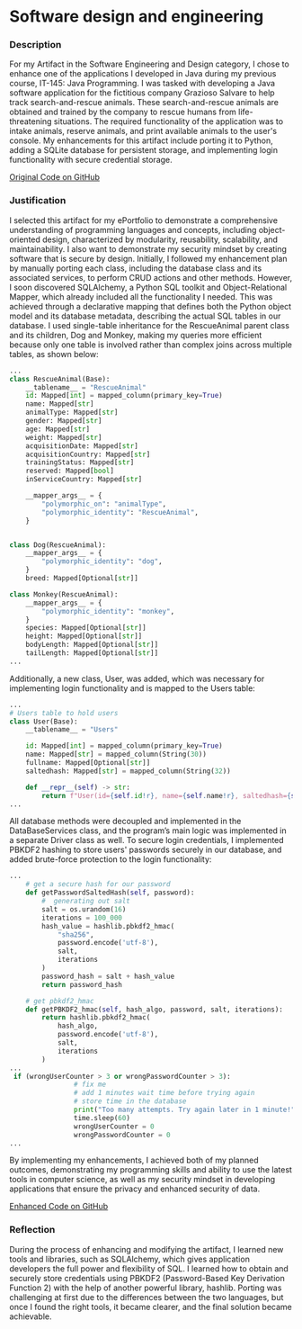 # Software design and engineering

### Description 

For my Artifact in the Software Engineering and Design category, I chose to enhance one of the applications I developed in Java during my previous course, IT-145: Java Programming. I was tasked with developing a Java software application for the fictitious company Grazioso Salvare to help track search-and-rescue animals. These search-and-rescue animals are obtained and trained by the company to rescue humans from life-threatening situations. The required functionality of the application was to intake animals, reserve animals, and print available animals to the user's console. My enhancements for this artifact include porting it to Python, adding a SQLite database for persistent storage, and implementing login functionality with secure credential storage.

[Original Code on GitHub](https://github.com/scenitnatsnoc/scenitnatsnoc.github.io/tree/main/artifact_one/original_code)

### Justification

I selected this artifact for my ePortfolio to demonstrate a comprehensive understanding of programming languages and concepts, including object-oriented design, characterized by modularity, reusability, scalability, and maintainability. I also want to demonstrate my security mindset by creating software that is secure by design. Initially, I followed my enhancement plan by manually porting each class, including the database class and its associated services, to perform CRUD actions and other methods. However, I soon discovered SQLAlchemy, a Python SQL toolkit and Object-Relational Mapper, which already included all the functionality I needed. This was achieved through a declarative mapping that defines both the Python object model and its database metadata, describing the actual SQL tables in our database. I used single-table inheritance for the RescueAnimal parent class and its children, Dog and Monkey, making my queries more efficient because only one table is involved rather than complex joins across multiple tables, as shown below:
```python
...
class RescueAnimal(Base):
    __tablename__ = "RescueAnimal"
    id: Mapped[int] = mapped_column(primary_key=True)
    name: Mapped[str]
    animalType: Mapped[str]
    gender: Mapped[str]
    age: Mapped[str]
    weight: Mapped[str]
    acquisitionDate: Mapped[str]
    acquisitionCountry: Mapped[str]
    trainingStatus: Mapped[str]
    reserved: Mapped[bool]
    inServiceCountry: Mapped[str]

    __mapper_args__ = {
        "polymorphic_on": "animalType",
        "polymorphic_identity": "RescueAnimal",
    }


class Dog(RescueAnimal):
    __mapper_args__ = {
        "polymorphic_identity": "dog",
    }
    breed: Mapped[Optional[str]]

class Monkey(RescueAnimal):
    __mapper_args__ = {
        "polymorphic_identity": "monkey",
    }
    species: Mapped[Optional[str]]
    height: Mapped[Optional[str]]
    bodyLength: Mapped[Optional[str]]
    tailLength: Mapped[Optional[str]]
...
```
Additionally, a new class, User, was added, which was necessary for implementing login functionality and is mapped to the Users table:
```python
...
# Users table to hold users
class User(Base):
    __tablename__ = "Users"

    id: Mapped[int] = mapped_column(primary_key=True)
    name: Mapped[str] = mapped_column(String(30))
    fullname: Mapped[Optional[str]]
    saltedhash: Mapped[str] = mapped_column(String(32))

    def __repr__(self) -> str:
        return f"User(id={self.id!r}, name={self.name!r}, saltedhash={self.saltedhash!r})"
...
```
All database methods were decoupled and implemented in the DataBaseServices class, and the program’s main logic was implemented in a separate Driver class as well. To secure login credentials, I implemented PBKDF2 hashing to store users' passwords securely in our database, and added brute-force protection to the login functionality:
```python
...
    # get a secure hash for our password
    def getPasswordSaltedHash(self, password):
        #  generating out salt 
        salt = os.urandom(16)
        iterations = 100_000
        hash_value = hashlib.pbkdf2_hmac(
            "sha256",
            password.encode('utf-8'),
            salt,
            iterations
        )
        password_hash = salt + hash_value
        return password_hash

    # get pbkdf2_hmac
    def getPBKDF2_hmac(self, hash_algo, password, salt, iterations):
        return hashlib.pbkdf2_hmac(
            hash_algo,
            password.encode('utf-8'),
            salt,
            iterations
        )
...
 if (wrongUserCounter > 3 or wrongPasswordCounter > 3):
                # fix me
                # add 1 minutes wait time before trying again
                # store time in the database
                print("Too many attempts. Try again later in 1 minute!")
                time.sleep(60)
                wrongUserCounter = 0
                wrongPasswordCounter = 0
...
```

By implementing my enhancements, I achieved both of my planned outcomes, demonstrating my programming skills and ability to use the latest tools in computer science, as well as my security mindset in developing applications that ensure the privacy and enhanced security of data.

[Enhanced Code on GitHub](https://github.com/scenitnatsnoc/scenitnatsnoc.github.io/tree/main/artifact_one/enhanced_code)

### Reflection

During the process of enhancing and modifying the artifact, I learned new tools and libraries, such as SQLAlchemy, which gives application developers the full power and flexibility of SQL. I learned how to obtain and securely store credentials using PBKDF2 (Password-Based Key Derivation Function 2) with the help of another powerful library, hashlib.  Porting was challenging at first due to the differences between the two languages, but once I found the right tools, it became clearer, and the final solution became achievable.
